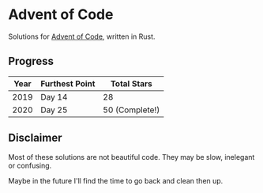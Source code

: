 # Advent of Code

Solutions for [Advent of Code](https://adventofcode.com/), written in Rust.

## Progress

| Year | Furthest Point | Total Stars    |
| ---- | -------------- | -------------- |
| 2019 | Day 14         | 28             |
| 2020 | Day 25         | 50 (Complete!) |

## Disclaimer

Most of these solutions are not beautiful code. They may be slow, inelegant or confusing.

Maybe in the future I'll find the time to go back and clean then up.
